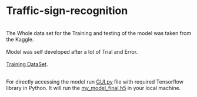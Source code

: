 # Traffic-sign-recognition
 <br>The Whole data set for the Training and testing of the model was taken from the Kaggle.<br>
 <br> Model was self developed after a lot of Trial and Error.<br>
 <br> [Training DataSet](https://www.kaggle.com/datasets/meowmeowmeowmeowmeow/gtsrb-german-traffic-sign). <br>
 
 <br> For directly accessing the model run [GUI.py](https://github.com/patel-dev-03/traffic-sign-recognition/blob/main/gui.py) file with required Tensorflow library in Python. It will run the [my_model_final.h5](https://github.com/patel-dev-03/traffic-sign-recognition/blob/main/my_model_final.h5) in your local machine. <br>
 
